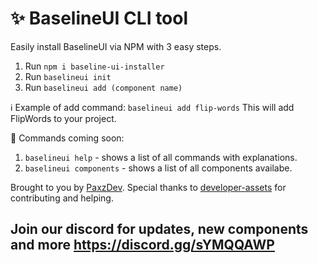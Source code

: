 # ✨ BaselineUI CLI tool

Easily install BaselineUI via NPM with 3 easy steps. 

1. Run `npm i baseline-ui-installer`
2. Run `baselineui init`
3. Run `baselineui add (component name)`

ℹ️ Example of add command: `baselineui add flip-words`
This will add FlipWords to your project.

🚀 Commands coming soon:
1. `baselineui help` - shows a list of all commands with explanations.
2. `baselineui components` - shows a list of all components availabe.




Brought to you by <a href='https://github.com/PaxzDev'>PaxzDev</a>. Special thanks to <a href='https://github.com/developer-assets'>developer-assets</a> for contributing and helping.



## Join our discord for updates, new components and more https://discord.gg/sYMQQAWP
